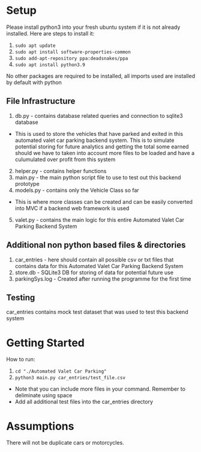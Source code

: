 # Setup

Please install python3 into your fresh ubuntu system if it is not already installed. 
Here are steps to install it:
1. `sudo apt update`
2. `sudo apt install software-properties-common`
3. `sudo add-apt-repository ppa:deadsnakes/ppa`
4. `sudo apt install python3.9`

No other packages are required to be installed, all imports used are installed by default with python

## File Infrastructure

1. db.py - contains database related queries and connection to sqlite3 database
* This is used to store the vehicles that have parked and exited in this automated valet car parking backend system. This is to simulate potential storing for future analytics and getting the total some earned should we have to taken into account more files to be loaded and have a culumulated over profit from this system
2. helper.py - contains helper functions
3. main.py - the main python script file to use to test out this backend prototype 
4. models.py - contains only the Vehicle Class so far 
* This is where more classes can be created and can be easily converted into MVC if a backend web framework is used
5. valet.py - contains the main logic for this entire Automated Valet Car Parking Backend System

## Additional non python based files & directories

1. car_entries - here should contain all possible csv or txt files that contains data for this Automated Valet Car Parking Backend System
2. store.db - SQLite3 DB for storing of data for potential future use
3. parkingSys.log - Created after running the programme for the first time

## Testing

car_entries contains mock test dataset that was used to test this backend system

# Getting Started

How to run:
1. `cd "./Automated Valet Car Parking"`
2. `python3 main.py car_entries/test_file.csv`

* Note that you can include more files in your command. Remember to deliminate using space
* Add all additional test files into the car_entries directory

# Assumptions

There will not be duplicate cars or motorcycles.